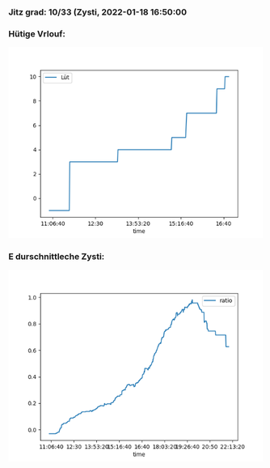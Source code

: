 ### Jitz grad: 10/33 (Zysti, 2022-01-18 16:50:00

### Hütige Vrlouf:
![Graph](Today.png)

### E durschnittleche Zysti:
![Graph](Zysti.png)